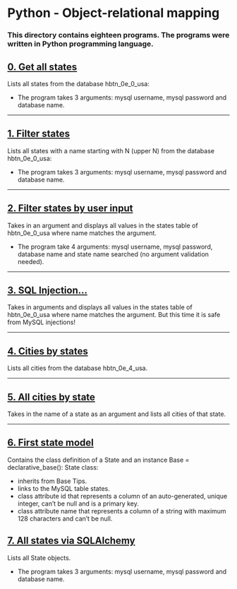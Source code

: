 # Python - Object-relational mapping

### **This directory contains eighteen programs. The programs were written in Python programming language.**

## [0. Get all states](https://github.com/ehabsmh/alx-higher_level_programming/blob/main/0x0F-python-object_relational_mapping/0-select_states.py)

Lists all states from the database hbtn_0e_0_usa:

- The program takes 3 arguments: mysql username, mysql password and database name.

---

## [1. Filter states](https://github.com/ehabsmh/alx-higher_level_programming/blob/main/0x0F-python-object_relational_mapping/1-filter_states.py)

Lists all states with a name starting with N (upper N) from the database hbtn_0e_0_usa:

- The program takes 3 arguments: mysql username, mysql password and database name.

---

## [2. Filter states by user input](https://github.com/ehabsmh/alx-higher_level_programming/blob/main/0x0F-python-object_relational_mapping/2-my_filter_states.py)

Takes in an argument and displays all values in the states table of hbtn_0e_0_usa where name matches the argument.

- The program take 4 arguments: mysql username, mysql password, database name and state name searched (no argument validation needed).

---

## [3. SQL Injection...](https://github.com/ehabsmh/alx-higher_level_programming/blob/main/0x0F-python-object_relational_mapping/3-my_safe_filter_states.py)

Takes in arguments and displays all values in the states table of hbtn_0e_0_usa where name matches the argument. But this time it is safe from MySQL injections!

---

## [4. Cities by states](https://github.com/ehabsmh/alx-higher_level_programming/blob/main/0x0F-python-object_relational_mapping/4-cities_by_state.py)

Lists all cities from the database hbtn_0e_4_usa.

---

## [5. All cities by state](https://github.com/ehabsmh/alx-higher_level_programming/blob/main/0x0F-python-object_relational_mapping/5-filter_cities.py)

Takes in the name of a state as an argument and lists all cities of that state.

---

## [6. First state model](https://github.com/ehabsmh/alx-higher_level_programming/blob/main/0x0F-python-object_relational_mapping/model_state.py)

Contains the class definition of a State and an instance Base = declarative_base():
State class:
- inherits from Base Tips.
- links to the MySQL table states.
- class attribute id that represents a column of an auto-generated, unique integer, can’t be null and is a primary key.
- class attribute name that represents a column of a string with maximum 128 characters and can’t be null.

## [7. All states via SQLAlchemy](https://github.com/ehabsmh/alx-higher_level_programming/blob/main/0x0F-python-object_relational_mapping/7-model_state_fetch_all.py)

Lists all State objects.
- The program takes 3 arguments: mysql username, mysql password and database name.

